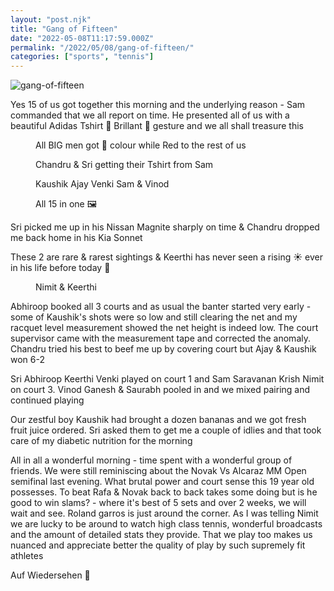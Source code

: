 ```yaml
---
layout: "post.njk"
title: "Gang of Fifteen"
date: "2022-05-08T11:17:59.000Z"
permalink: "/2022/05/08/gang-of-fifteen/"
categories: ["sports", "tennis"]
---
```


![gang-of-fifteen](/assets/images/image56.jpg)

<!-- wp:paragraph -->
<p>Yes 15 of us got together this morning and the underlying reason - Sam commanded that we all report on time. He presented all of us with a beautiful Adidas Tshirt 👕 Brillant 🙌 gesture and we all shall treasure this</p>
<!-- /wp:paragraph -->

<!-- wp:paragraph -->
<p></p>
<!-- /wp:paragraph -->

<!-- wp:image {"id":415,"sizeSlug":"large"} -->
<figure class="wp-block-image size-large"><figcaption>All BIG men got 🔵 colour while Red to the rest of us</figcaption></figure>
<!-- /wp:image -->

<!-- wp:image {"id":419,"sizeSlug":"large"} -->
<figure class="wp-block-image size-large"><figcaption>Chandru &amp; Sri getting their Tshirt from Sam</figcaption></figure>
<!-- /wp:image -->

<!-- wp:image {"id":421,"sizeSlug":"large"} -->
<figure class="wp-block-image size-large"><figcaption>Kaushik Ajay Venki Sam &amp; Vinod</figcaption></figure>
<!-- /wp:image -->

<!-- wp:image {"id":423,"sizeSlug":"large"} -->
<figure class="wp-block-image size-large"><figcaption>All 15 in one 🖼️</figcaption></figure>
<!-- /wp:image -->

<!-- wp:paragraph -->
<p>Sri picked me up in his Nissan Magnite sharply on time &amp; Chandru dropped me back home in his Kia Sonnet</p>
<!-- /wp:paragraph -->

<!-- wp:image {"id":416,"sizeSlug":"large"} -->
<figure class="wp-block-image size-large"></figure>
<!-- /wp:image -->

<!-- wp:image {"id":417} -->
<figure class="wp-block-image"></figure>
<!-- /wp:image -->

<!-- wp:paragraph -->
<p>These 2 are rare &amp; rarest sightings &amp; Keerthi has never seen a rising ☀️ ever in his life before today 🤷</p>
<!-- /wp:paragraph -->

<!-- wp:image {"id":418,"sizeSlug":"large"} -->
<figure class="wp-block-image size-large"><figcaption>Nimit &amp; Keerthi</figcaption></figure>
<!-- /wp:image -->

<!-- wp:paragraph -->
<p>Abhiroop booked all 3 courts and as usual the banter started very early - some of Kaushik's shots were so low and still clearing the net and my racquet level measurement showed the net height is indeed low. The court supervisor came with the measurement tape and corrected the anomaly. Chandru tried his best to beef me up by covering court but Ajay &amp; Kaushik won 6-2</p>
<!-- /wp:paragraph -->

<!-- wp:paragraph -->
<p>Sri Abhiroop Keerthi Venki played on court 1 and Sam Saravanan Krish Nimit on court 3. Vinod Ganesh &amp; Saurabh pooled in and we mixed pairing and continued playing</p>
<!-- /wp:paragraph -->

<!-- wp:paragraph -->
<p>Our zestful boy Kaushik had brought a dozen  bananas and we got fresh fruit juice ordered. Sri asked them to get me a couple of idlies and that took care of my diabetic nutrition for the morning </p>
<!-- /wp:paragraph -->

<!-- wp:paragraph -->
<p>All in all a wonderful morning - time spent with a wonderful group of friends.  We were still reminiscing about the Novak Vs Alcaraz MM Open semifinal last evening. What brutal power and court sense this 19 year old possesses. To beat Rafa &amp; Novak back to back takes some doing but is he good to win slams? - where it's best of 5 sets and over 2 weeks, we will wait and see. Roland garros is just around the corner. As I was telling Nimit we are lucky to be around to watch high class tennis, wonderful broadcasts and the amount of detailed stats they provide. That we play too makes us nuanced and appreciate better the quality of play by such supremely fit athletes</p>
<!-- /wp:paragraph -->

<!-- wp:paragraph -->
<p>Auf Wiedersehen 🌹</p>
<!-- /wp:paragraph -->
